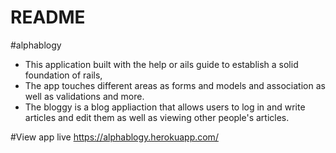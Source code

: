 # README


#alphablogy

* This application built with the help or ails guide to establish a solid foundation of rails, 
* The app touches different areas as forms and models and association as well as validations and more.
* The bloggy is a blog appliaction that allows users to log in and write articles and edit them as well as viewing other people's articles.

#View app live https://alphablogy.herokuapp.com/
